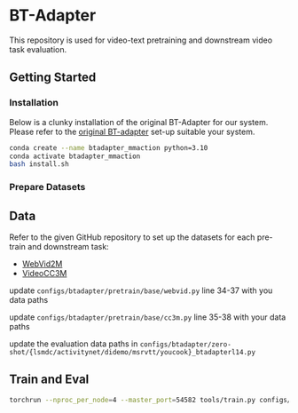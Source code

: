 # BT-Adapter
This repository is used for video-text pretraining and downstream video task evaluation.

## Getting Started

### Installation

Below is a clunky installation of the original BT-Adapter for our system.
Please refer to the [original BT-adapter](https://github.com/farewellthree/BT-Adapter/tree/main/mmaction2) set-up suitable your system.
```bash
conda create --name btadapter_mmaction python=3.10
conda activate btadapter_mmaction
bash install.sh
```

### Prepare Datasets
## Data
Refer to the given GitHub repository to set up the datasets for each pre-train and downstream task:
- [WebVid2M](https://github.com/m-bain/webvid)
- [VideoCC3M](https://github.com/google-research-datasets/videoCC-data)

update `configs/btadapter/pretrain/base/webvid.py` line 34-37 with you data paths

update `configs/btadapter/pretrain/base/cc3m.py` line 35-38 with your data paths

update the evaluation data paths in `configs/btadapter/zero-shot/{lsmdc/activitynet/didemo/msrvtt/youcook}_btadapterl14.py`

## Train and Eval
```bash
torchrun --nproc_per_node=4 --master_port=54582 tools/train.py configs/btadapter/pretrain/base/webvid.py --cfg-options work_dir=[path to clean_meta_real_text_sim.pkl] train_epoch=1 --no-validate --seed [random_seed]
```
